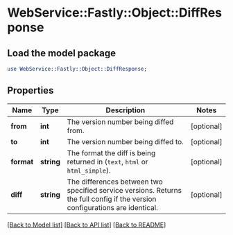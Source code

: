# WebService::Fastly::Object::DiffResponse

## Load the model package
```perl
use WebService::Fastly::Object::DiffResponse;
```

## Properties
Name | Type | Description | Notes
------------ | ------------- | ------------- | -------------
**from** | **int** | The version number being diffed from. | [optional] 
**to** | **int** | The version number being diffed to. | [optional] 
**format** | **string** | The format the diff is being returned in (`text`, `html` or `html_simple`). | [optional] 
**diff** | **string** | The differences between two specified service versions. Returns the full config if the version configurations are identical. | [optional] 

[[Back to Model list]](../README.md#documentation-for-models) [[Back to API list]](../README.md#documentation-for-api-endpoints) [[Back to README]](../README.md)


